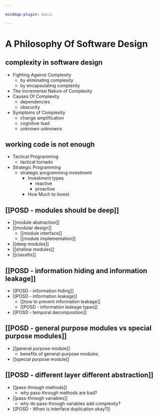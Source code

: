 ```yaml
---

mindmap-plugin: basic

---
```


# A Philosophy Of Software Design

## complexity in software design
- Fighting Against Complexity
    - by eliminating complexity
    - by encapsulating complexity
- The Incremental Nature of Complexity
- Causes Of Complexity
    - dependencies
    - obscurity
- Symptoms of Complexity
    - change amplification
    - cognitive load
    - unknown unknowns

## working code is not enough
- Tactical Programming
    - tactical tornado
- Strategic Programming
    - strategic programming investment
        - Investment types
            - reactive
            - proactive
        - How Much to Invest

## [[POSD - modules should be deep]]
- [[module abstraction]]
- [[modular design]]
    - [[module interface]]
    - [[module implementation]]
- [[deep modules]]
- [[shallow modules]]
- [[classitis]]

## [[POSD - information hiding and information leakage]]
- [[POSD - information hiding]]
- [[POSD - information leakage]]
    - [[how to prevent information leakage]]
    - [[POSD - information leakage types]]
- [[POSD - temporal decomposition]]

## [[POSD - general purpose modules vs special purpose modules]]
- [[general purpose module]]
    - benefits of general-purpose modules
- [[special purpose module]]

## [[POSD - different layer different abstraction]]
- [[pass-through methods]]
    - why pass-through methods are bad?
- [[pass-through variables]]
    - why do pass-through variables add complexity?
- [[POSD - When is interface duplication okay?]]